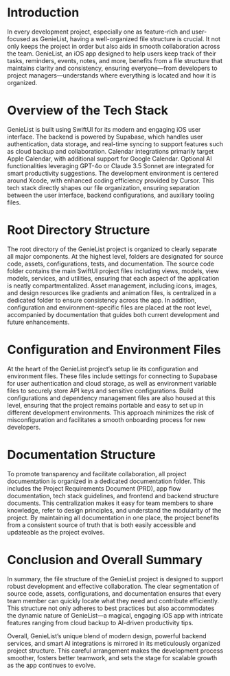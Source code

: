 # Introduction

In every development project, especially one as feature-rich and user-focused as GenieList, having a well-organized file structure is crucial. It not only keeps the project in order but also aids in smooth collaboration across the team. GenieList, an iOS app designed to help users keep track of their tasks, reminders, events, notes, and more, benefits from a file structure that maintains clarity and consistency, ensuring everyone—from developers to project managers—understands where everything is located and how it is organized.

# Overview of the Tech Stack

GenieList is built using SwiftUI for its modern and engaging iOS user interface. The backend is powered by Supabase, which handles user authentication, data storage, and real-time syncing to support features such as cloud backup and collaboration. Calendar integrations primarily target Apple Calendar, with additional support for Google Calendar. Optional AI functionalities leveraging GPT-4o or Claude 3.5 Sonnet are integrated for smart productivity suggestions. The development environment is centered around Xcode, with enhanced coding efficiency provided by Cursor. This tech stack directly shapes our file organization, ensuring separation between the user interface, backend configurations, and auxiliary tooling files.

# Root Directory Structure

The root directory of the GenieList project is organized to clearly separate all major components. At the highest level, folders are designated for source code, assets, configurations, tests, and documentation. The source code folder contains the main SwiftUI project files including views, models, view models, services, and utilities, ensuring that each aspect of the application is neatly compartmentalized. Asset management, including icons, images, and design resources like gradients and animation files, is centralized in a dedicated folder to ensure consistency across the app. In addition, configuration and environment-specific files are placed at the root level, accompanied by documentation that guides both current development and future enhancements.

# Configuration and Environment Files

At the heart of the GenieList project’s setup lie its configuration and environment files. These files include settings for connecting to Supabase for user authentication and cloud storage, as well as environment variable files to securely store API keys and sensitive configurations. Build configurations and dependency management files are also housed at this level, ensuring that the project remains portable and easy to set up in different development environments. This approach minimizes the risk of misconfiguration and facilitates a smooth onboarding process for new developers.

# Documentation Structure

To promote transparency and facilitate collaboration, all project documentation is organized in a dedicated documentation folder. This includes the Project Requirements Document (PRD), app flow documentation, tech stack guidelines, and frontend and backend structure documents. This centralization makes it easy for team members to share knowledge, refer to design principles, and understand the modularity of the project. By maintaining all documentation in one place, the project benefits from a consistent source of truth that is both easily accessible and updateable as the project evolves.

# Conclusion and Overall Summary

In summary, the file structure of the GenieList project is designed to support robust development and effective collaboration. The clear segmentation of source code, assets, configurations, and documentation ensures that every team member can quickly locate what they need and contribute efficiently. This structure not only adheres to best practices but also accommodates the dynamic nature of GenieList—a magical, engaging iOS app with intricate features ranging from cloud backup to AI-driven productivity tips.

Overall, GenieList’s unique blend of modern design, powerful backend services, and smart AI integrations is mirrored in its meticulously organized project structure. This careful arrangement makes the development process smoother, fosters better teamwork, and sets the stage for scalable growth as the app continues to evolve.
